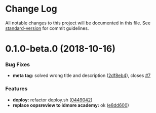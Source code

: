 # Change Log

All notable changes to this project will be documented in this file. See [standard-version](https://github.com/conventional-changelog/standard-version) for commit guidelines.

<a name="0.1.0-beta.0"></a>
# 0.1.0-beta.0 (2018-10-16)


### Bug Fixes

* **meta tag:** solved wrong title and description ([2df8eb4](https://github.com/idmore/oopsreview-web/commit/2df8eb4)), closes [#7](https://github.com/idmore/oopsreview-web/issues/7)


### Features

* **deploy:** refactor deploy.sh ([0449042](https://github.com/idmore/oopsreview-web/commit/0449042))
* **replace oopsreview to idmore academy:** ok ([e8dd600](https://github.com/idmore/oopsreview-web/commit/e8dd600))
